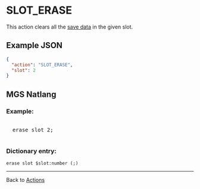 # SLOT_ERASE

This action clears all the [save data](../scripts/save_data) in the given slot.

## Example JSON

```json
{
  "action": "SLOT_ERASE",
  "slot": 2
}
```

## MGS Natlang

### Example:

<pre class="HyperMD-codeblock mgs">

  <span class="verb">erase</span> <span class="sigil">slot</span> <span class="number">2</span><span class="terminator">;</span>

</pre>

### Dictionary entry:

```
erase slot $slot:number (;)
```

---

Back to [Actions](../actions)
